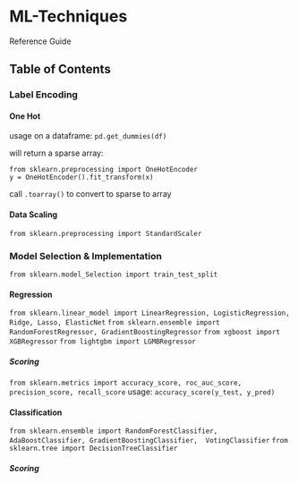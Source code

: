 # ML-Techniques
Reference Guide 

## Table of Contents

### Label Encoding

#### One Hot
usage on a dataframe: ```pd.get_dummies(df)```
  
will return a sparse array: 
```
from sklearn.preprocessing import OneHotEncoder
y = OneHotEncoder().fit_transform(x)
```
call ```.toarray()``` to convert to sparse to array 

#### Data Scaling
```from sklearn.preprocessing import StandardScaler```

### Model Selection & Implementation
```from sklearn.model_Selection import train_test_split```

#### Regression
```from sklearn.linear_model import LinearRegression, LogisticRegression, Ridge, Lasso, ElasticNet```
```from sklearn.ensemble import RandomForestRegressor, GradientBoostingRegressor```
```from xgboost import XGBRegressor```
```from lightgbm import LGMBRegressor```

##### Scoring
```from sklearn.metrics import accuracy_score, roc_auc_score, precision_score, recall_score```
usage: ```accuracy_score(y_test, y_pred)```

#### Classification
```from sklearn.ensemble import RandomForestClassifier, AdaBoostClassifier, GradientBoostingClassifier,  VotingClassifier```
```from sklearn.tree import DecisionTreeClassifier```

##### Scoring
```from sklearn
